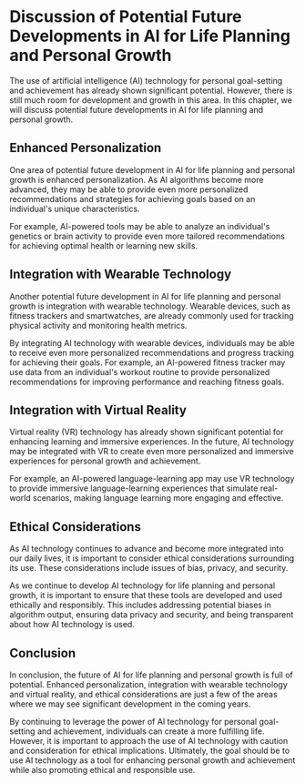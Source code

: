 Discussion of Potential Future Developments in AI for Life Planning and Personal Growth
===================================================================================================

The use of artificial intelligence (AI) technology for personal goal-setting and achievement has already shown significant potential. However, there is still much room for development and growth in this area. In this chapter, we will discuss potential future developments in AI for life planning and personal growth.

Enhanced Personalization
------------------------

One area of potential future development in AI for life planning and personal growth is enhanced personalization. As AI algorithms become more advanced, they may be able to provide even more personalized recommendations and strategies for achieving goals based on an individual's unique characteristics.

For example, AI-powered tools may be able to analyze an individual's genetics or brain activity to provide even more tailored recommendations for achieving optimal health or learning new skills.

Integration with Wearable Technology
------------------------------------

Another potential future development in AI for life planning and personal growth is integration with wearable technology. Wearable devices, such as fitness trackers and smartwatches, are already commonly used for tracking physical activity and monitoring health metrics.

By integrating AI technology with wearable devices, individuals may be able to receive even more personalized recommendations and progress tracking for achieving their goals. For example, an AI-powered fitness tracker may use data from an individual's workout routine to provide personalized recommendations for improving performance and reaching fitness goals.

Integration with Virtual Reality
--------------------------------

Virtual reality (VR) technology has already shown significant potential for enhancing learning and immersive experiences. In the future, AI technology may be integrated with VR to create even more personalized and immersive experiences for personal growth and achievement.

For example, an AI-powered language-learning app may use VR technology to provide immersive language-learning experiences that simulate real-world scenarios, making language learning more engaging and effective.

Ethical Considerations
----------------------

As AI technology continues to advance and become more integrated into our daily lives, it is important to consider ethical considerations surrounding its use. These considerations include issues of bias, privacy, and security.

As we continue to develop AI technology for life planning and personal growth, it is important to ensure that these tools are developed and used ethically and responsibly. This includes addressing potential biases in algorithm output, ensuring data privacy and security, and being transparent about how AI technology is used.

Conclusion
----------

In conclusion, the future of AI for life planning and personal growth is full of potential. Enhanced personalization, integration with wearable technology and virtual reality, and ethical considerations are just a few of the areas where we may see significant development in the coming years.

By continuing to leverage the power of AI technology for personal goal-setting and achievement, individuals can create a more fulfilling life. However, it is important to approach the use of AI technology with caution and consideration for ethical implications. Ultimately, the goal should be to use AI technology as a tool for enhancing personal growth and achievement while also promoting ethical and responsible use.
